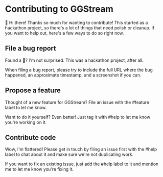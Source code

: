# Contributing to GGStream

👋 Hi there! Thanks so much for wanting to contribute! This started as a hackathon project, so there's a lot of things that need polish or cleanup.
If you want to help out, here's a few ways to do so right now.

## File a bug report

Found a 🐛? I'm not surprised. This was a hackathon project, after all. 

When filing a bug report, please try to include the full URL where the bug happened, an approximate timestamp, and a screenshot if you can.

## Propose a feature

Thought of a new feature for GGStream? File an issue with the #feature label to let me know. 

Want to do it yourself? Even better! Just tag it with #help to let me know you're working on it.

## Contribute code

Wow, I'm flattered! Please get in touch by filing an issue first with the #help label to chat about it and make sure we're not duplicating work. 

If you want to fix an existing issue, just add the #help label to it and mention me to let me know you're fixing it.
